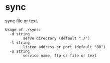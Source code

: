 # sync

sync file or text.

```
Usage of ./sync:
  -d string
        serve directory (default "./")
  -l string
        listen address or port (default "80")
  -s string
        service name, ftp or file or text
```
